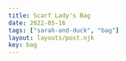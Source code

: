 ```yaml
---
title: Scarf Lady's Bag
date: 2022-05-16
tags: ["sarah-and-duck", "bag"]
layout: layouts/post.njk
key: bag
---
```

